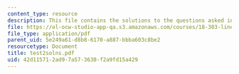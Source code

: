 ```yaml
---
content_type: resource
description: This file contains the solutions to the questions asked in the test.
file: https://ol-ocw-studio-app-qa.s3.amazonaws.com/courses/18-303-linear-partial-differential-equations-fall-2006/42d115712ad97a573630f2a9fd15a429_test2solns.pdf
file_type: application/pdf
parent_uid: 5e249a61-d8b8-6170-a887-bbba603c8be2
resourcetype: Document
title: test2solns.pdf
uid: 42d11571-2ad9-7a57-3630-f2a9fd15a429
---
```

